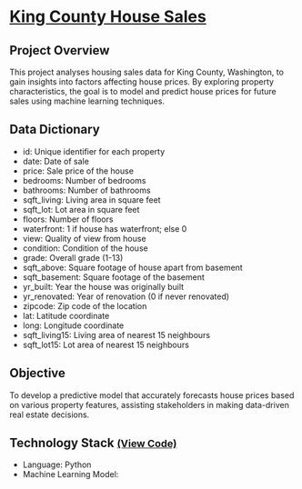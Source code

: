 # [King County House Sales](../c.Jupyter%20Notebooks/King%20County%20House%20Sales.ipynb)


## Project Overview
This project analyses housing sales data for King County, Washington, to gain insights into factors affecting house 
prices. By exploring property characteristics, the goal is to model and predict house prices for future sales using 
machine learning techniques.

## Data Dictionary
- id: Unique identifier for each property
- date: Date of sale
- price: Sale price of the house
- bedrooms: Number of bedrooms
- bathrooms: Number of bathrooms
- sqft_living: Living area in square feet
- sqft_lot: Lot area in square feet
- floors: Number of floors
- waterfront: 1 if house has waterfront; else 0
- view: Quality of view from house
- condition: Condition of the house
- grade: Overall grade (1-13)
- sqft_above: Square footage of house apart from basement
- sqft_basement: Square footage of the basement
- yr_built: Year the house was originally built
- yr_renovated: Year of renovation (0 if never renovated)
- zipcode: Zip code of the location
- lat: Latitude coordinate
- long: Longitude coordinate
- sqft_living15: Living area of nearest 15 neighbours
- sqft_lot15: Lot area of nearest 15 neighbours

## Objective 
To develop a predictive model that accurately forecasts house prices based on various property features, assisting 
stakeholders in making data-driven real estate decisions.

## Technology Stack <small>[(View Code)](../c.Jupyter%20Notebooks/King%20County%20House%20Sales.ipynb)</small>
- Language: Python
- Machine Learning Model: 
